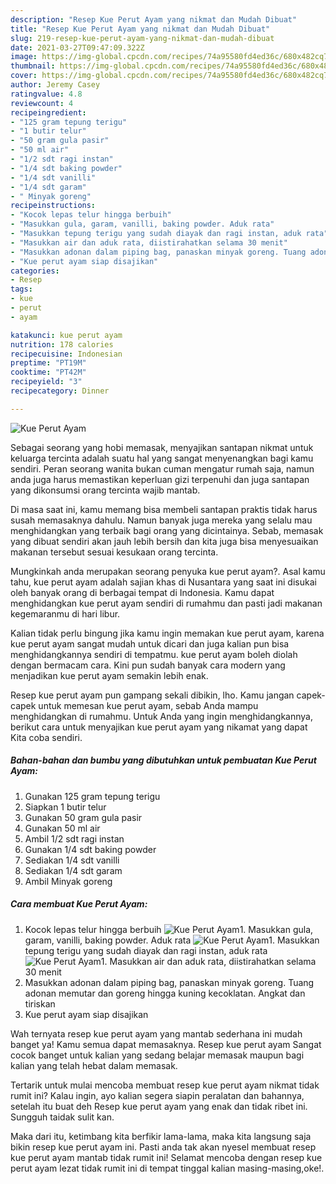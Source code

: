 ```yaml
---
description: "Resep Kue Perut Ayam yang nikmat dan Mudah Dibuat"
title: "Resep Kue Perut Ayam yang nikmat dan Mudah Dibuat"
slug: 219-resep-kue-perut-ayam-yang-nikmat-dan-mudah-dibuat
date: 2021-03-27T09:47:09.322Z
image: https://img-global.cpcdn.com/recipes/74a95580fd4ed36c/680x482cq70/kue-perut-ayam-foto-resep-utama.jpg
thumbnail: https://img-global.cpcdn.com/recipes/74a95580fd4ed36c/680x482cq70/kue-perut-ayam-foto-resep-utama.jpg
cover: https://img-global.cpcdn.com/recipes/74a95580fd4ed36c/680x482cq70/kue-perut-ayam-foto-resep-utama.jpg
author: Jeremy Casey
ratingvalue: 4.8
reviewcount: 4
recipeingredient:
- "125 gram tepung terigu"
- "1 butir telur"
- "50 gram gula pasir"
- "50 ml air"
- "1/2 sdt ragi instan"
- "1/4 sdt baking powder"
- "1/4 sdt vanilli"
- "1/4 sdt garam"
- " Minyak goreng"
recipeinstructions:
- "Kocok lepas telur hingga berbuih"
- "Masukkan gula, garam, vanilli, baking powder. Aduk rata"
- "Masukkan tepung terigu yang sudah diayak dan ragi instan, aduk rata"
- "Masukkan air dan aduk rata, diistirahatkan selama 30 menit"
- "Masukkan adonan dalam piping bag, panaskan minyak goreng. Tuang adonan memutar dan goreng hingga kuning kecoklatan. Angkat dan tiriskan"
- "Kue perut ayam siap disajikan"
categories:
- Resep
tags:
- kue
- perut
- ayam

katakunci: kue perut ayam 
nutrition: 178 calories
recipecuisine: Indonesian
preptime: "PT19M"
cooktime: "PT42M"
recipeyield: "3"
recipecategory: Dinner

---
```



![Kue Perut Ayam](https://img-global.cpcdn.com/recipes/74a95580fd4ed36c/680x482cq70/kue-perut-ayam-foto-resep-utama.jpg)

Sebagai seorang yang hobi memasak, menyajikan santapan nikmat untuk keluarga tercinta adalah suatu hal yang sangat menyenangkan bagi kamu sendiri. Peran seorang  wanita bukan cuman mengatur rumah saja, namun anda juga harus memastikan keperluan gizi terpenuhi dan juga santapan yang dikonsumsi orang tercinta wajib mantab.

Di masa  saat ini, kamu memang bisa membeli santapan praktis tidak harus susah memasaknya dahulu. Namun banyak juga mereka yang selalu mau menghidangkan yang terbaik bagi orang yang dicintainya. Sebab, memasak yang dibuat sendiri akan jauh lebih bersih dan kita juga bisa menyesuaikan makanan tersebut sesuai kesukaan orang tercinta. 



Mungkinkah anda merupakan seorang penyuka kue perut ayam?. Asal kamu tahu, kue perut ayam adalah sajian khas di Nusantara yang saat ini disukai oleh banyak orang di berbagai tempat di Indonesia. Kamu dapat menghidangkan kue perut ayam sendiri di rumahmu dan pasti jadi makanan kegemaranmu di hari libur.

Kalian tidak perlu bingung jika kamu ingin memakan kue perut ayam, karena kue perut ayam sangat mudah untuk dicari dan juga kalian pun bisa menghidangkannya sendiri di tempatmu. kue perut ayam boleh diolah dengan bermacam cara. Kini pun sudah banyak cara modern yang menjadikan kue perut ayam semakin lebih enak.

Resep kue perut ayam pun gampang sekali dibikin, lho. Kamu jangan capek-capek untuk memesan kue perut ayam, sebab Anda mampu menghidangkan di rumahmu. Untuk Anda yang ingin menghidangkannya, berikut cara untuk menyajikan kue perut ayam yang nikamat yang dapat Kita coba sendiri.

<!--inarticleads1-->

##### Bahan-bahan dan bumbu yang dibutuhkan untuk pembuatan Kue Perut Ayam:

1. Gunakan 125 gram tepung terigu
1. Siapkan 1 butir telur
1. Gunakan 50 gram gula pasir
1. Gunakan 50 ml air
1. Ambil 1/2 sdt ragi instan
1. Gunakan 1/4 sdt baking powder
1. Sediakan 1/4 sdt vanilli
1. Sediakan 1/4 sdt garam
1. Ambil  Minyak goreng




<!--inarticleads2-->

##### Cara membuat Kue Perut Ayam:

1. Kocok lepas telur hingga berbuih
<img src="https://img-global.cpcdn.com/steps/835d0788176bbc73/160x128cq70/kue-perut-ayam-langkah-memasak-1-foto.jpg" alt="Kue Perut Ayam">1. Masukkan gula, garam, vanilli, baking powder. Aduk rata
<img src="https://img-global.cpcdn.com/steps/0f08562592f93129/160x128cq70/kue-perut-ayam-langkah-memasak-2-foto.jpg" alt="Kue Perut Ayam">1. Masukkan tepung terigu yang sudah diayak dan ragi instan, aduk rata
<img src="https://img-global.cpcdn.com/steps/ac1984ed99b59b88/160x128cq70/kue-perut-ayam-langkah-memasak-3-foto.jpg" alt="Kue Perut Ayam">1. Masukkan air dan aduk rata, diistirahatkan selama 30 menit
1. Masukkan adonan dalam piping bag, panaskan minyak goreng. Tuang adonan memutar dan goreng hingga kuning kecoklatan. Angkat dan tiriskan
1. Kue perut ayam siap disajikan




Wah ternyata resep kue perut ayam yang mantab sederhana ini mudah banget ya! Kamu semua dapat memasaknya. Resep kue perut ayam Sangat cocok banget untuk kalian yang sedang belajar memasak maupun bagi kalian yang telah hebat dalam memasak.

Tertarik untuk mulai mencoba membuat resep kue perut ayam nikmat tidak rumit ini? Kalau ingin, ayo kalian segera siapin peralatan dan bahannya, setelah itu buat deh Resep kue perut ayam yang enak dan tidak ribet ini. Sungguh taidak sulit kan. 

Maka dari itu, ketimbang kita berfikir lama-lama, maka kita langsung saja bikin resep kue perut ayam ini. Pasti anda tak akan nyesel membuat resep kue perut ayam mantab tidak rumit ini! Selamat mencoba dengan resep kue perut ayam lezat tidak rumit ini di tempat tinggal kalian masing-masing,oke!.


